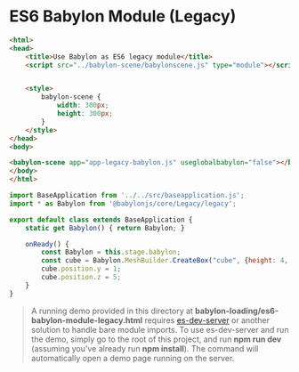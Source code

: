 # ES6 Babylon Module (Legacy)

```html
<html>
<head>
    <title>Use Babylon as ES6 legacy module</title>
    <script src="../babylon-scene/babylonscene.js" type="module"></script>


    <style>
        babylon-scene {
            width: 300px;
            height: 300px;
        }
    </style>
</head>
<body>

<babylon-scene app="app-legacy-babylon.js" useglobalbabylon="false"></babylon-scene>
</body>
</html>
```
```js
import BaseApplication from '../../src/baseapplication.js';
import * as Babylon from '@babylonjs/core/Legacy/legacy';

export default class extends BaseApplication {
    static get Babylon() { return Babylon; }

    onReady() {
        const Babylon = this.stage.babylon;
        const cube = Babylon.MeshBuilder.CreateBox("cube", {height: 4, width: 4, depth: 4}, this.stage.scene);
        cube.position.y = 1;
        cube.position.z = 5;
    }
}
```

> A running demo provided in this directory at **babylon-loading/es6-babylon-module-legacy.html** requires [es-dev-server](https://www.npmjs.com/package/es-dev-server) or another solution
to handle bare module imports. To use es-dev-server and run the demo, simply go to the
root of this project, and run **npm run dev** (assuming you've already run **npm install**). The command will automatically open a demo page
running on the server.
